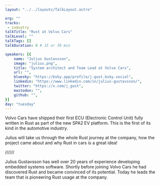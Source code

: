 ```yaml
---
layout: "../../layouts/TalkLayout.astro"

org: ""
tracks: 
 - industry
talkTitle: "Rust at Volvo Cars"
talkLevel: ""
talkTags: []
talkDuration: 0 # 15 or 30 min

speakers: [{
    name: "Julius Gustavsson",
    image: "julius.png",
    title: "System architect and Team Lead at Volvo Cars",
    url: "",
    bluesky: "https://bsky.app/profile/j-gust.bsky.social",
    linkedin: "https://www.linkedin.com/in/julius-gustavsson/",
    twitter: "https://x.com/j_gust",
    mastodon: "",
    github: "",
}]
day: "tuesday"
---
```


Volvo Cars have shipped their first ECU (Electronic Control Unit) fully written in Rust as part of the new SPA2 EV platform. This is the first of its kind in the automotive industry.

Julius will take us through the whole Rust journey at the company, how the project came about and why Rust in cars is a great idea!

////// <!-- sepatator between abstract and bio -->

Julius Gustavsson has well over 20 years of experience developing embedded systems software. Shortly before joining Volvo Cars he had discovered Rust and became convinced of its potential. Today he leads the team that is pioneering Rust usage at the company.


